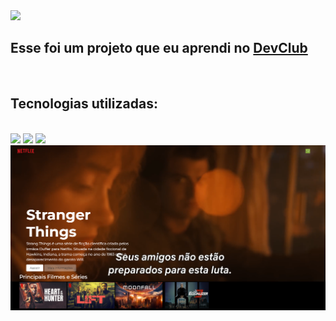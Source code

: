 <img width="130px" src="https://cdn.svgporn.com/logos/netflix.svg">
<br>
<h2>Esse foi um projeto que eu aprendi no <a href="https://rodolfomori.com.br/devclub">DevClub</a></h2>
<br>
<h2>Tecnologias utilizadas:</h2>
<br>
<img  width="50px" src="https://cdn.svgporn.com/logos/css-3.svg"/>
<img  width="50px" src="https://cdn.svgporn.com/logos/html-5.svg" />
<img  width="50px" src="https://cdn.svgporn.com/logos/javascript.svg"/>
<br>
<img src="https://github.com/eduardobs1/Netflix/blob/main/img/desketop.png?raw=true"/>
